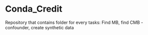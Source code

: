 # Conda_Credit
Repository that contains folder for every tasks: Find MB, find CMB - confounder, create synthetic data 
